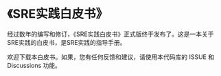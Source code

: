 # 《SRE实践白皮书》

经过数年的编写和修订，《SRE实践白皮书》正式版终于发布了。这是一本关于SRE实践的白皮书，是SRE实践的指导手册。

欢迎下载本白皮书。如果，您有任何反馈和建议，请使用本代码库的 ISSUE 和 Discussions 功能。
